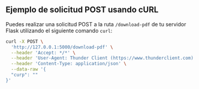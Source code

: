 ## Ejemplo de solicitud POST usando cURL

Puedes realizar una solicitud POST a la ruta `/download-pdf` de tu servidor Flask utilizando el siguiente comando `curl`:

```bash
curl -X POST \
  'http://127.0.0.1:5000/download-pdf' \
  --header 'Accept: */*' \
  --header 'User-Agent: Thunder Client (https://www.thunderclient.com)' \
  --header 'Content-Type: application/json' \
  --data-raw '{
  "curp": ""
}'
